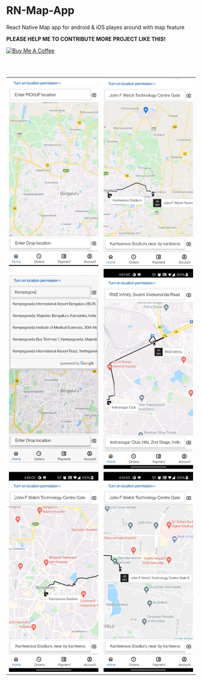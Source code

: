 # RN-Map-App
React Native Map app for android & iOS playes around with map feature



<b>PLEASE HELP ME TO CONTRIBUTE MORE PROJECT LIKE THIS!</b>

<a href="https://www.buymeacoffee.com/rizvanhawaldar" target="_blank"><img src="https://cdn.buymeacoffee.com/buttons/default-black.png" alt="Buy Me A Coffee" width=15% height=15%></a>
<br/><br/>

<br/>
<table>
  <tr>
    <td>
      <img src="/images/1__.jpg" width=400>
    </td>
    <td>
      <img src="/images/2.jpg" width=400>
    </td>
   </tr>
  <tr>
    <td>
      <img src="/images/7.jpg" width=400>
    </td>
    <td>
      <img src="/images/6.jpg" width=400>
    </td>
  </tr>
  <tr>
    <td>
      <img src="/images/5.jpg" width=400>
    </td>
    <td>
      <img src="/images/4.jpg" width=400>
    </td>
  </tr>
</table>



